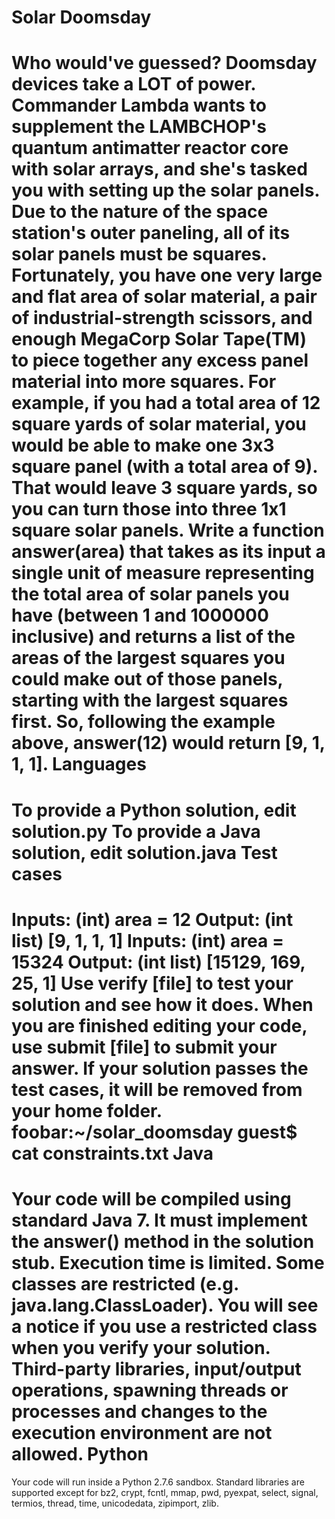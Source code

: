 Solar Doomsday
==============
Who would've guessed? Doomsday devices take a LOT of power. Commander Lambda wants to supplement the LAMBCHOP's quantum antimatter reactor core with solar arrays, and she's tasked you with setting up the solar panels. 
Due to the nature of the space station's outer paneling, all of its solar panels must be squares. Fortunately, you have one very large and flat area of solar material, a pair of industrial-strength scissors, and enough MegaCorp Solar Tape(TM) to piece together any excess panel material into more squares. For example, if you had a total area of 12 square yards of solar material, you would be able to make one 3x3 square panel (with a total area of 9). That would leave 3 square yards, so you can turn those into three 1x1 square solar panels.
Write a function answer(area) that takes as its input a single unit of measure representing the total area of solar panels you have (between 1 and 1000000 inclusive) and returns a list of the areas of the largest squares you could make out of those panels, starting with the largest squares first. So, following the example above, answer(12) would return [9, 1, 1, 1].
Languages
=========
To provide a Python solution, edit solution.py
To provide a Java solution, edit solution.java
Test cases
==========
Inputs:
    (int) area = 12
Output:
    (int list) [9, 1, 1, 1]
Inputs:
    (int) area = 15324
Output:
    (int list) [15129, 169, 25, 1]
Use verify [file] to test your solution and see how it does. When you are finished editing your code, use submit [file] to submit your answer. If your solution passes the test cases, it will be removed from your home folder.
foobar:~/solar_doomsday guest$ cat constraints.txt
Java
====
Your code will be compiled using standard Java 7. It must implement the answer() method in the solution stub.
Execution time is limited. Some classes are restricted (e.g. java.lang.ClassLoader). You will see a notice if you use a restricted class when you verify your solution.
Third-party libraries, input/output operations, spawning threads or processes and changes to the execution environment are not allowed.
Python
======
Your code will run inside a Python 2.7.6 sandbox.
Standard libraries are supported except for bz2, crypt, fcntl, mmap, pwd, pyexpat, select, signal, termios, thread, time, unicodedata, zipimport, zlib.
